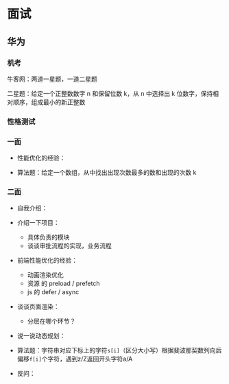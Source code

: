 # 面试
## 华为
### 机考
牛客网：两道一星题，一道二星题

二星题：给定一个正整数数字 n 和保留位数 k，从 n 中选择出 k 位数字，保持相对顺序，组成最小的新正整数

### 性格测试

### 一面
- 性能优化的经验：
  
- 算法题：给定一个数组，从中找出出现次数最多的数和出现的次数 k

### 二面
- 自我介绍：
  
- 介绍一下项目：
  - 具体负责的模块
  - 谈谈审批流程的实现，业务流程

- 前端性能优化的经验：
  - 动画渲染优化
  - 资源 的 preload / prefetch
  - js 的 defer / async

- 谈谈页面渲染：
  - 分层在哪个环节？

- 说一说动态规划：

- 算法题：字符串对应下标上的字符`s[i]`（区分大小写）根据斐波那契数列向后偏移`f[i]`个字符，遇到z/Z返回开头字符a/A

- 反问：